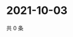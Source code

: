 # 2021-10-03

共 0 条

<!-- BEGIN -->
<!-- 最后更新时间 Sun Oct 03 2021 13:16:07 GMT+0800 (China Standard Time) -->

<!-- END -->
